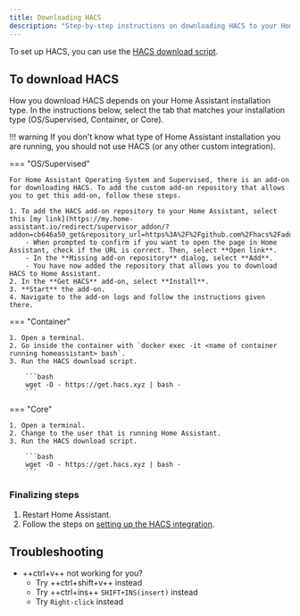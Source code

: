```yaml
---
title: Downloading HACS
description: "Step-by-step instructions on downloading HACS to your Home Assistant"
---
```

To set up HACS, you can use the [HACS download script](https://github.com/hacs/get).

## To download HACS

How you download HACS depends on your Home Assistant installation type. In the instructions below, select the tab that matches your installation type (OS/Supervised, Container, or Core).

!!! warning
    If you don't know what type of Home Assistant installation you are running, you should not use HACS (or any other custom integration).

=== "OS/Supervised"

    For Home Assistant Operating System and Supervised, there is an add-on for downloading HACS. To add the custom add-on repository that allows you to get this add-on, follow these steps.

    1. To add the HACS add-on repository to your Home Assistant, select this [my link](https://my.home-assistant.io/redirect/supervisor_addon/?addon=cb646a50_get&repository_url=https%3A%2F%2Fgithub.com%2Fhacs%2Faddons).
        - When prompted to confirm if you want to open the page in Home Assistant, check if the URL is correct. Then, select **Open link**.
        - In the **Missing add-on repository** dialog, select **Add**.
        - You have now added the repository that allows you to download HACS to Home Assistant.
    2. In the **Get HACS** add-on, select **Install**.
    3. **Start** the add-on.
    4. Navigate to the add-on logs and follow the instructions given there.

=== "Container"

    1. Open a terminal.
    2. Go inside the container with `docker exec -it <name of container running homeassistant> bash`.
    3. Run the HACS download script.

        ```bash
        wget -O - https://get.hacs.xyz | bash -
        ```

    
=== "Core"

    1. Open a terminal.
    2. Change to the user that is running Home Assistant.
    3. Run the HACS download script.

        ```bash
        wget -O - https://get.hacs.xyz | bash -
        ```

### Finalizing steps

1. Restart Home Assistant.
2. Follow the steps on [setting up the HACS integration](/docs/use/configuration/basic.md).

## Troubleshooting

- ++ctrl+v++ not working for you? 
    - Try ++ctrl+shift+v++ instead
    - Try ++ctrl+ins++ `SHIFT+INS(insert)` instead
    - Try `Right-click` instead
